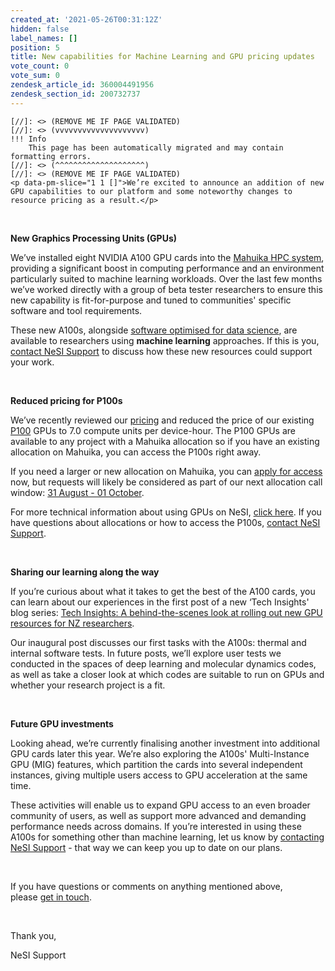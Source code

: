 ```yaml
---
created_at: '2021-05-26T00:31:12Z'
hidden: false
label_names: []
position: 5
title: New capabilities for Machine Learning and GPU pricing updates
vote_count: 0
vote_sum: 0
zendesk_article_id: 360004491956
zendesk_section_id: 200732737
---
```



    [//]: <> (REMOVE ME IF PAGE VALIDATED)
    [//]: <> (vvvvvvvvvvvvvvvvvvvv)
    !!! Info
        This page has been automatically migrated and may contain formatting errors.
    [//]: <> (^^^^^^^^^^^^^^^^^^^^)
    [//]: <> (REMOVE ME IF PAGE VALIDATED)
    <p data-pm-slice="1 1 []">We’re excited to announce an addition of new GPU capabilities to our platform and some noteworthy changes to resource pricing as a result.</p>
<p data-pm-slice="1 1 []"> </p>
<p><strong>New Graphics Processing Units (GPUs)</strong></p>
<p>We’ve installed eight NVIDIA A100 GPU cards into the <a href="https://support.nesi.org.nz/hc/en-gb/articles/360000163575-Mahuika" target="_blank" rel="noopener">Mahuika HPC system</a>, providing a significant boost in computing performance and an environment particularly suited to machine learning workloads. Over the last few months we’ve worked directly with a group of beta tester researchers to ensure this new capability is fit-for-purpose and tuned to communities' specific software and tool requirements. </p>
<p><span class="fabric-editor-annotation" data-mark-type="annotation" data-mark-annotation-type="inlineComment" data-id="11fb2a95-f615-44ef-94d4-233f43bf06ea">These new A100s, alongside </span><a href="https://support.nesi.org.nz/hc/en-gb/articles/360004558895-What-software-environments-on-NeSI-are-optimised-for-Machine-Learning-approaches-"><span class="fabric-editor-annotation" data-mark-type="annotation" data-mark-annotation-type="inlineComment" data-id="11fb2a95-f615-44ef-94d4-233f43bf06ea">software optimised for data science</span></a><span class="fabric-editor-annotation" data-mark-type="annotation" data-mark-annotation-type="inlineComment" data-id="11fb2a95-f615-44ef-94d4-233f43bf06ea">, are available to researchers using </span><strong><span class="fabric-editor-annotation" data-mark-type="annotation" data-mark-annotation-type="inlineComment" data-id="11fb2a95-f615-44ef-94d4-233f43bf06ea">machine learning</span></strong><span class="fabric-editor-annotation" data-mark-type="annotation" data-mark-annotation-type="inlineComment" data-id="11fb2a95-f615-44ef-94d4-233f43bf06ea"> approaches. If this is you, </span><a href="mailto:https://support.nesi.org.nz/hc/en-gb/requests/new"><span class="fabric-editor-annotation" data-mark-type="annotation" data-mark-annotation-type="inlineComment" data-id="11fb2a95-f615-44ef-94d4-233f43bf06ea">contact NeSI Support</span></a><span class="fabric-editor-annotation" data-mark-type="annotation" data-mark-annotation-type="inlineComment" data-id="11fb2a95-f615-44ef-94d4-233f43bf06ea"> to discuss how these new resources could support your work.</span> </p>
<p> </p>
<p><strong>Reduced pricing for P100s</strong></p>
<p>We’ve recently reviewed our <a href="https://support.nesi.org.nz/hc/en-gb/articles/360001385735-What-is-an-allocation-">pricing</a> and reduced the price of our existing <a href="https://www.nvidia.com/en-us/data-center/tesla-p100/">P100</a> GPUs to 7.0 compute units per device-hour. The P100 GPUs are available to any project with a Mahuika allocation so if you have an existing allocation on Mahuika, you can access the P100s right away.</p>
<p>If you need a larger or new allocation on Mahuika, you can <a href="https://www.nesi.org.nz/services/applyforaccess">apply for access</a> now, but requests will likely be considered as part of our next allocation call window: <a href="https://www.nesi.org.nz/services/high-performance-computing-and-analytics/guidelines/allocations-allocation-classes-review#window"><span class="fabric-editor-annotation" data-mark-type="annotation" data-mark-annotation-type="inlineComment" data-id="002aaecf-7fd3-4a49-846d-50a7a88096a6">31 August - 01 October</span></a>.</p>
<p><span class="fabric-editor-annotation" data-mark-type="annotation" data-mark-annotation-type="inlineComment" data-id="27b58294-6e03-46a6-921a-0652d7a5b841">For more technical information</span> about using GPUs on NeSI, <a href="https://support.nesi.org.nz/hc/en-gb/articles/360001471955">click here</a>. If you have questions about allocations or how to access the P100s, <a href="mailto:https://support.nesi.org.nz/hc/en-gb/requests/new">contact NeSI Support</a>.</p>
<p> </p>
<p><strong>Sharing our learning along the way</strong></p>
<p>If you’re curious about what it takes to get the best of the A100 cards, you can learn about our experiences in the first post of a new ‘Tech Insights' blog series: <a href="https://www.nesi.org.nz/case-studies/tech-insights-behind-scenes-look-rolling-out-new-gpu-resources-nz-researchers">Tech Insights: A behind-the-scenes look at rolling out new GPU resources for NZ researchers</a>.</p>
<p>Our inaugural post discusses our first tasks with the A100s: thermal and internal software tests. In future posts, we’ll explore user tests we conducted in the spaces of deep learning and molecular dynamics codes, as well as take a closer look at which codes are suitable to run on GPUs and whether your research project is a fit.</p>
<p> </p>
<p><strong>Future GPU investments</strong></p>
<p>Looking ahead, we’re currently finalising another investment into additional GPU cards later this year. We’re also exploring the A100s' Multi-Instance GPU (MIG) features, which partition the cards into several independent instances, giving multiple users access to GPU acceleration at the same time.</p>
<p>These activities will enable us to expand GPU access to an even broader community of users, as well as support more advanced and demanding performance needs across domains. <span class="fabric-editor-annotation" data-mark-type="annotation" data-mark-annotation-type="inlineComment" data-id="d92de427-dd8f-4965-a484-8faf3deebc67">If you’re interested in using these A100s for something other than machine learning, let us know by </span><a href="mailto:https://support.nesi.org.nz/hc/en-gb/requests/new"><span class="fabric-editor-annotation" data-mark-type="annotation" data-mark-annotation-type="inlineComment" data-id="d92de427-dd8f-4965-a484-8faf3deebc67">contacting NeSI Support</span></a><span class="fabric-editor-annotation" data-mark-type="annotation" data-mark-annotation-type="inlineComment" data-id="d92de427-dd8f-4965-a484-8faf3deebc67"> - that way we can keep you up to date on our plans. </span></p>
<p> </p>
<p>If you have questions or comments on anything mentioned above, please <a href="https://support.nesi.org.nz/hc/en-gb/requests/new">get in touch</a>.</p>
<p> </p>
<p>Thank you,</p>
<p>NeSI Support</p>